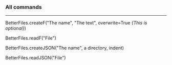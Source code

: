 ### All commands

<hr>

BetterFiles.createF("The name", "The text", overwrite=True *{This is optional}*)

BetterFiles.readF("File") 

BetterFiles.createJSON("The name", a directory, indent)

BetterFiles.readJSON("File") 

